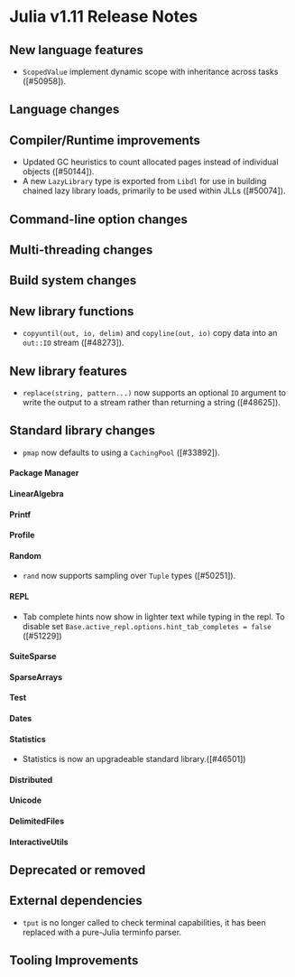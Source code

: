 Julia v1.11 Release Notes
========================

New language features
---------------------
* `ScopedValue` implement dynamic scope with inheritance across tasks ([#50958]).

Language changes
----------------

Compiler/Runtime improvements
-----------------------------
* Updated GC heuristics to count allocated pages instead of individual objects ([#50144]).
* A new `LazyLibrary` type is exported from `Libdl` for use in building chained lazy library
  loads, primarily to be used within JLLs ([#50074]).

Command-line option changes
---------------------------

Multi-threading changes
-----------------------

Build system changes
--------------------

New library functions
---------------------
* `copyuntil(out, io, delim)` and `copyline(out, io)` copy data into an `out::IO` stream ([#48273]).

New library features
--------------------
* `replace(string, pattern...)` now supports an optional `IO` argument to
  write the output to a stream rather than returning a string ([#48625]).

Standard library changes
------------------------

* `pmap` now defaults to using a `CachingPool` ([#33892]).

#### Package Manager

#### LinearAlgebra

#### Printf

#### Profile

#### Random
* `rand` now supports sampling over `Tuple` types ([#50251]).

#### REPL

* Tab complete hints now show in lighter text while typing in the repl. To disable
  set `Base.active_repl.options.hint_tab_completes = false` ([#51229])

#### SuiteSparse


#### SparseArrays

#### Test

#### Dates

#### Statistics

* Statistics is now an upgradeable standard library.([#46501])

#### Distributed

#### Unicode


#### DelimitedFiles


#### InteractiveUtils

Deprecated or removed
---------------------


External dependencies
---------------------
* `tput` is no longer called to check terminal capabilities, it has been replaced with a pure-Julia terminfo parser.

Tooling Improvements
--------------------


<!--- generated by NEWS-update.jl: -->
